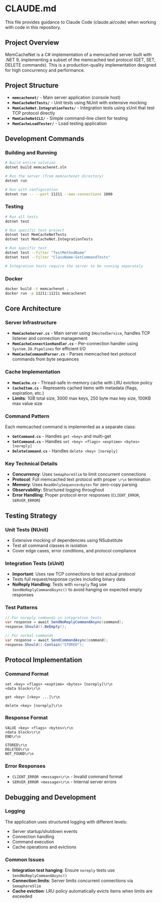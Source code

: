 # CLAUDE.md

This file provides guidance to Claude Code (claude.ai/code) when working with code in this repository.

## Project Overview

MemCacheNet is a C# implementation of a memcached server built with .NET 9, implementing a subset of the memcached text protocol (GET, SET, DELETE commands). This is a production-quality implementation designed for high concurrency and performance.

## Project Structure

- **`memcachenet/`** - Main server application (console host)
- **`MemCacheNetTests/`** - Unit tests using NUnit with extensive mocking
- **`MemCacheNet.IntegrationTests/`** - Integration tests using xUnit that test TCP protocol directly
- **`MemCacheNetCLI/`** - Simple command-line client for testing
- **`MemCacheLoadTester/`** - Load testing application

## Development Commands

### Building and Running
```bash
# Build entire solution
dotnet build memcachenet.sln

# Run the server (from memcachenet directory)
dotnet run

# Run with configuration
dotnet run -- --port 11211 --max-connections 1000
```

### Testing
```bash
# Run all tests
dotnet test

# Run specific test project
dotnet test MemCacheNetTests
dotnet test MemCacheNet.IntegrationTests

# Run specific test
dotnet test --filter "TestMethodName"
dotnet test --filter "ClassName~SetCommandTests"

# Integration tests require the server to be running separately
```

### Docker
```bash
docker build -t memcachenet .
docker run -p 11211:11211 memcachenet
```

## Core Architecture

### Server Infrastructure
- **`MemCacheServer.cs`** - Main server using `IHostedService`, handles TCP listener and connection management
- **`MemCacheConnectionHandler.cs`** - Per-connection handler using `System.IO.Pipelines` for efficient I/O
- **`MemCacheCommandParser.cs`** - Parses memcached text protocol commands from byte sequences

### Cache Implementation
- **`MemCache.cs`** - Thread-safe in-memory cache with LRU eviction policy
- **`CacheItem.cs`** - Represents cached items with metadata (flags, expiration, etc.)
- **Limits**: 1GB total size, 3000 max keys, 250 byte max key size, 100KB max value size

### Command Pattern
Each memcached command is implemented as a separate class:
- **`GetCommand.cs`** - Handles `get <key>` and multi-get
- **`SetCommand.cs`** - Handles `set <key> <flags> <exptime> <bytes> [noreply]`
- **`DeleteCommand.cs`** - Handles `delete <key> [noreply]`

### Key Technical Details
- **Concurrency**: Uses `SemaphoreSlim` to limit concurrent connections
- **Protocol**: Full memcached text protocol with proper `\r\n` termination
- **Memory**: Uses `ReadOnlySequence<byte>` for zero-copy parsing
- **Observability**: Structured logging throughout
- **Error Handling**: Proper protocol error responses (`CLIENT_ERROR`, `SERVER_ERROR`)

## Testing Strategy

### Unit Tests (NUnit)
- Extensive mocking of dependencies using NSubstitute
- Test all command classes in isolation
- Cover edge cases, error conditions, and protocol compliance

### Integration Tests (xUnit)
- **Important**: Uses raw TCP connections to test actual protocol
- Tests full request/response cycles including binary data
- **NoReply Handling**: Tests with `noreply` flag use `SendNoReplyCommandAsync()` to avoid hanging on expected empty responses

### Test Patterns
```csharp
// For noreply commands in integration tests
var response = await SendNoReplyCommandAsync(command);
response.Should().BeEmpty();

// For normal commands
var response = await SendCommandAsync(command);
response.Should().Contain("STORED");
```

## Protocol Implementation

### Command Format
```
set <key> <flags> <exptime> <bytes> [noreply]\r\n
<data block>\r\n

get <key> [<key> ...]\r\n

delete <key> [noreply]\r\n
```

### Response Format
```
VALUE <key> <flags> <bytes>\r\n
<data block>\r\n
END\r\n

STORED\r\n
DELETED\r\n
NOT_FOUND\r\n
```

### Error Responses
- `CLIENT_ERROR <message>\r\n` - Invalid command format
- `SERVER_ERROR <message>\r\n` - Internal server errors

## Debugging and Development

### Logging
The application uses structured logging with different levels:
- Server startup/shutdown events
- Connection handling
- Command execution
- Cache operations and evictions


### Common Issues
- **Integration test hanging**: Ensure `noreply` tests use `SendNoReplyCommandAsync()`
- **Connection limits**: Server limits concurrent connections via `SemaphoreSlim`
- **Cache eviction**: LRU policy automatically evicts items when limits are exceeded